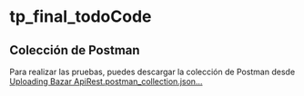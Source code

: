 # tp_final_todoCode

## Colección de Postman

Para realizar las pruebas, puedes descargar la colección de Postman desde [Uploading Bazar  ApiRest.postman_collection.json…]()
